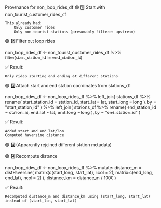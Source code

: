 Provenance for non_loop_rides_df
🟢 1️⃣ Start with non_tourist_customer_rides_df

    This already had:
        Only customer rides
        Only non-tourist stations (presumably filtered upstream)

🟢 2️⃣ Filter out loop rides

non_loop_rides_df <- non_tourist_customer_rides_df %>%
  filter(start_station_id != end_station_id)

✅ Result:

    Only rides starting and ending at different stations

🟢 3️⃣ Attach start and end station coordinates from stations_df

non_loop_rides_df <- non_loop_rides_df %>%
  left_join(
    stations_df %>% rename(
      start_station_id = station_id,
      start_lat = lat,
      start_long = long
    ),
    by = "start_station_id"
  ) %>%
  left_join(
    stations_df %>% rename(
      end_station_id = station_id,
      end_lat = lat,
      end_long = long
    ),
    by = "end_station_id"
  )



✅ Result:

    Added start and end lat/lon
    Computed haversine distance

🟢 4️⃣ (Apparently rejoined different station metadata)




🟢 4️⃣  Recompute distance

non_loop_rides_df <- non_loop_rides_df %>%
  mutate(
    distance_m = distHaversine(
      matrix(c(start_long, start_lat), ncol = 2),
      matrix(c(end_long, end_lat), ncol = 2)
    ),
    distance_km = distance_m / 1000
  )

✅ Result:

    Recomputed distance_m and distance_km using (start_long, start_lat) instead of (start_lon, start_lat)


